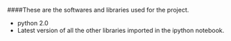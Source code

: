 ####These are the softwares and libraries used for the project.

* python 2.0
* Latest version of all the other libraries imported in the ipython notebook.

